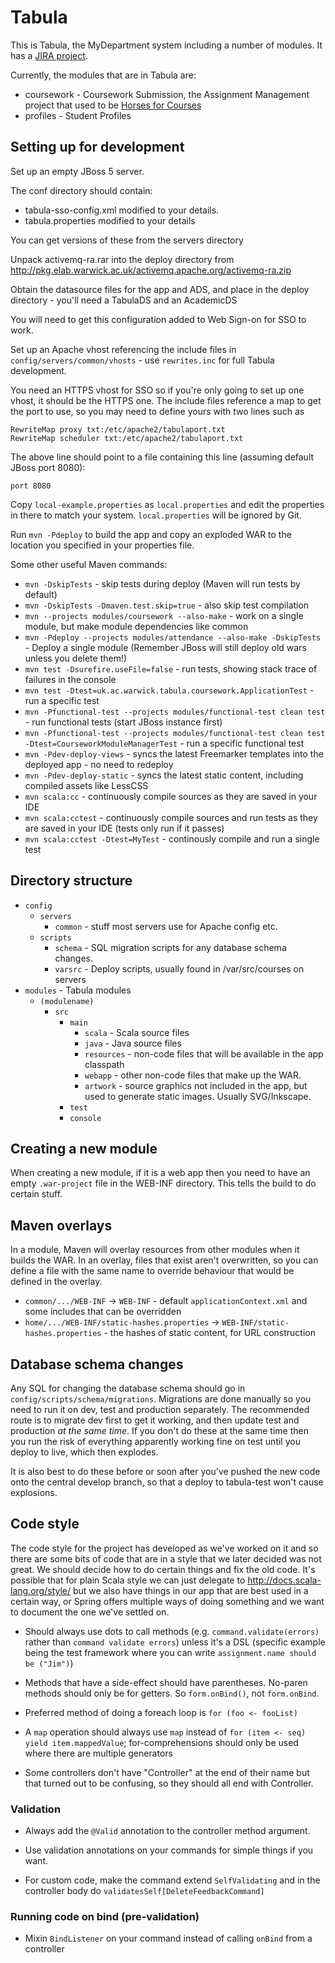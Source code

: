 Tabula
==========

This is Tabula, the MyDepartment system including a number of modules. It has a [JIRA project](https://bugs.elab.warwick.ac.uk/browse/TAB).

Currently, the modules that are in Tabula are:

- coursework - Coursework Submission, the Assignment Management project that used to be [Horses for Courses](https://bugs.elab.warwick.ac.uk/browse/HFC)
- profiles - Student Profiles

Setting up for development
----------

Set up an empty JBoss 5 server.

The conf directory should contain:

- tabula-sso-config.xml modified to your details.
- tabula.properties modified to your details

You can get versions of these from the servers directory

Unpack activemq-ra.rar into the deploy directory from http://pkg.elab.warwick.ac.uk/activemq.apache.org/activemq-ra.zip

Obtain the datasource files for the app and ADS, and place in the deploy directory - you'll need a TabulaDS and an AcademicDS

You will need to get this configuration added to Web Sign-on for SSO to work.

Set up an Apache vhost referencing the include files in `config/servers/common/vhosts` -
use `rewrites.inc` for full Tabula development.

You need an HTTPS vhost for SSO so if you're only going to set up one vhost,
it should be the HTTPS one. The include files reference a map to get the port to use,
so you may need to define yours with two lines such as

    RewriteMap proxy txt:/etc/apache2/tabulaport.txt
    RewriteMap scheduler txt:/etc/apache2/tabulaport.txt

The above line should point to a file containing this line (assuming default JBoss port 8080):

    port 8080

Copy `local-example.properties` as `local.properties` and edit the properties in there
to match your system. `local.properties` will be ignored by Git.

Run `mvn -Pdeploy` to build the app and copy an exploded WAR to the
location you specified in your properties file.

Some other useful Maven commands:

- `mvn -DskipTests` - skip tests during deploy (Maven will run tests by default)
- `mvn -DskipTests -Dmaven.test.skip=true` - also skip test compilation
- `mvn --projects modules/coursework --also-make` - work on a single module, but make module dependencies like common
- `mvn -Pdeploy --projects modules/attendance --also-make -DskipTests` - Deploy a single module
    (Remember JBoss will still deploy old wars unless you delete them!)
- `mvn test -Dsurefire.useFile=false` - run tests, showing stack trace of failures in the console
- `mvn test -Dtest=uk.ac.warwick.tabula.coursework.ApplicationTest` - run a specific test
- `mvn -Pfunctional-test --projects modules/functional-test clean test` - run functional tests (start JBoss instance first)
- `mvn -Pfunctional-test --projects modules/functional-test clean test -Dtest=CourseworkModuleManagerTest` - run a specific functional test
- `mvn -Pdev-deploy-views` - syncs the latest Freemarker templates into the deployed app - no need to redeploy
- `mvn -Pdev-deploy-static` - syncs the latest static content, including compiled assets like LessCSS
- `mvn scala:cc` - continuously compile sources as they are saved in your IDE
- `mvn scala:cctest` - continuously compile sources and run tests as they are saved in your IDE (tests only run if it passes)
- `mvn scala:cctest -Dtest=MyTest` - continously compile and run a single test

Directory structure
----------

- `config`
  - `servers`
    - `common` - stuff most servers use for Apache config etc.
  - `scripts`
    - `schema` - SQL migration scripts for any database schema changes.
    - `varsrc` - Deploy scripts, usually found in /var/src/courses on servers
- `modules` - Tabula modules
  - `(modulename)`
    - `src`
      - `main`
        - `scala` - Scala source files
        - `java` - Java source files
        - `resources` - non-code files that will be available in the app classpath
        - `webapp` - other non-code files that make up the WAR.
        - `artwork` - source graphics not included in the app, but used to generate static images. Usually SVG/Inkscape.
      - `test`
      - `console`

Creating a new module
---------

When creating a new module, if it is a web app then you need to have an empty `.war-project` file in the WEB-INF directory.
This tells the build to do certain stuff.

Maven overlays
---------

In a module, Maven will overlay resources from other modules when it builds the WAR. In an overlay,
files that exist aren't overwritten, so you can define a file with the same name to override behaviour
that would be defined in the overlay.

- `common/.../WEB-INF` -> `WEB-INF` - default `applicationContext.xml` and some includes that can be overridden
- `home/.../WEB-INF/static-hashes.properties` -> `WEB-INF/static-hashes.properties` - the hashes of static content, for URL construction

Database schema changes
---------

Any SQL for changing the database schema should go in `config/scripts/schema/migrations`. Migrations are done
manually so you need to run it on dev, test and production separately. The recommended route is to
migrate dev first to get it working, and then update test and production _at the same time_. If you
don't do these at the same time then you run the risk of everything apparently working fine on test
until you deploy to live, which then explodes.

It is also best to do these before or soon after you've pushed the new code onto the central develop branch,
so that a deploy to tabula-test won't cause explosions.

Code style
----------

The code style for the project has developed as we've worked on it and so there are some bits of code that are in a style
that we later decided was not great. We should decide how to do certain things and fix the old code. It's possible that for
plain Scala style we can just delegate to http://docs.scala-lang.org/style/ but we also have things in our app that are best
used in a certain way, or Spring offers multiple ways of doing something and we want to document the one we've settled on.

- Should always use dots to call methods (e.g. `command.validate(errors)` rather than `command validate errors`) unless it's
  a DSL (specific example being the test framework where you can write `assignment.name should be ("Jim")`)

- Methods that have a side-effect should have parentheses. No-paren methods should only be for getters. So `form.onBind()`, not `form.onBind`.

- Preferred method of doing a foreach loop is `for (foo <- fooList)`

- A `map` operation should always use `map` instead of `for (item <- seq) yield item.mappedValue`; for-comprehensions should
  only be used where there are multiple generators

- Some controllers don't have "Controller" at the end of their name but that turned out to be confusing, so they should all end with Controller.

### Validation

- Always add the `@Valid` annotation to the controller method argument.

- Use validation annotations on your commands for simple things if you want.

- For custom code, make the command extend `SelfValidating` and in the controller body do `validatesSelf[DeleteFeedbackCommand]`

### Running code on bind (pre-validation)

- Mixin `BindListener` on your command instead of calling `onBind` from a controller